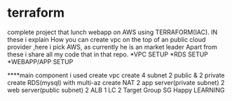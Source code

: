 # terraform
complete project that lunch webapp  on AWS using TERRAFORM(IAC).
IN these i explain How you can create vpc on the top of an public cloud provider ,here i pick AWS, as currently he is an market leader
Apart from these i share all my code that in that repo.
*VPC SETUP
*RDS SETUP
*WEBAPP/APP SETUP

****main component i used
create vpc
create 4 subnet 2 public & 2 private
create RDS(mysql) with multi-az
create NAT
2 app server(private subnet) 2 web server(public subnet)
2 ALB
1 LC
2 Target Group
SG 
Happy LEARNING

